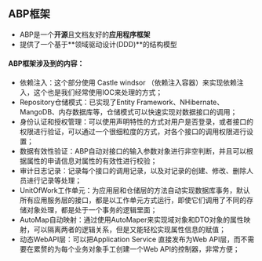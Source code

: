 ## ABP框架

- ABP是一个**开源**且文档友好的**应用程序框架**
- 提供了一个基于**领域驱动设计(DDD)**的结构模型



#### ABP框架涉及到的内容：

- 依赖注入：这个部分使用 Castle windsor （依赖注入容器）来实现依赖注入，这个也是我们经常使用IOC来处理的方式；
- Repository仓储模式：已实现了Entity Framework、NHibernate、MangoDB、内存数据库等，仓储模式可以快速实现对数据接口的调用；
- 身份认证和授权管理：可以使用声明特性的方式对用户是否登录，或者接口的权限进行验证，可以通过一个很细粒度的方式，对各个接口的调用权限进行设置；
- 数据有效性验证：ABP自动对接口的输入参数对象进行非空判断，并且可以根据属性的申请信息对属性的有效性进行校验；
- 审计日志记录：记录每个接口的调用记录，以及对记录的创建、修改、删除人员进行记录等处理；
- UnitOfWork工作单元：为应用层和仓储层的方法自动实现数据库事务，默认所有应用服务层的接口，都是以工作单元方式运行，即使它们调用了不同的存储对象处理，都是处于一个事务的逻辑里面；
- AutoMap自动映射：通过使用AutoMaper来实现域对象和DTO对象的属性映射，可以隔离两者的逻辑关系，但是又能轻松实现属性信息的赋值；
- 动态WebAPI层：可以把Application Service 直接发布为Web API层，而不需要在累赘的为每个业务对象手工创建一个Web API的控制器，非常方便；





